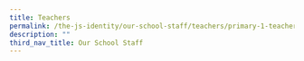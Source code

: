 ```yaml
---
title: Teachers
permalink: /the-js-identity/our-school-staff/teachers/primary-1-teachers/
description: ""
third_nav_title: Our School Staff
---
```

